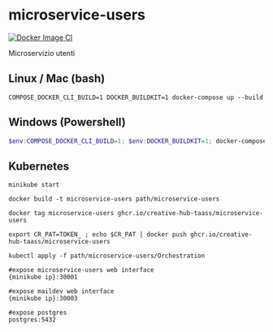 # microservice-users

[![Docker Image CI](https://github.com/creative-hub-taass/microservice-users/actions/workflows/docker-image.yml/badge.svg)](https://github.com/creative-hub-taass/microservice-users/actions/workflows/docker-image.yml)

Microservizio utenti

## Linux / Mac (bash)
```shell
COMPOSE_DOCKER_CLI_BUILD=1 DOCKER_BUILDKIT=1 docker-compose up --build
```

## Windows (Powershell)
```powershell
$env:COMPOSE_DOCKER_CLI_BUILD=1; $env:DOCKER_BUILDKIT=1; docker-compose up --build
```

## Kubernetes


```shell
minikube start

docker build -t microservice-users path/microservice-users

docker tag microservice-users ghcr.io/creative-hub-taass/microservice-users

export CR_PAT=TOKEN_ ; echo $CR_PAT | docker push ghcr.io/creative-hub-taass/microservice-users

kubectl apply -f path/microservice-users/Orchestration

#expose microservice-users web interface
{minikube ip}:30001

#expose maildev web interface
{minikube ip}:30003

#expose postgres
postgres:5432
```
